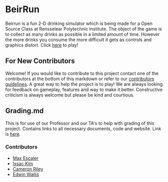 # BeirRun  
Beirrun is a fun 2-D drinking simulator which is being made for a Open Source Class at Rensselear Polytechnic Institute. The object of the game is to collect as many drinks as possible in a limited amount of time. However the more drinks you consume the more difficult it gets as controls and graphics distort. Click [here](https://max-escaler.github.io/BeirRun/) to play!

## For New Contributors 
Welcome! If you would like to contribute to this project contact one of the contributors at the bottom of this markdown or refer to our [contributors guidelines](CONTRIBUTING.md). A great way to help the project is to play! We are always looking for feedback on gameplay, features and way to make it better. Constructive criticism is always welcome but please be kind and courtious.

## Grading.md
This is for use of our Professor and our TA's to help with grading of this project. Contains links to all necessary documents, code and website. Link is [here](Grading.md).

### Contributors  
- [Max Escaler](https://github.com/Max-Escaler) 
- [Issac Kim](https://github.com/Issac-Kim)
- [Cameron Riley](https://github.com/camr315)  
- [Edwin Wallis](https://github.com/meowskers)

